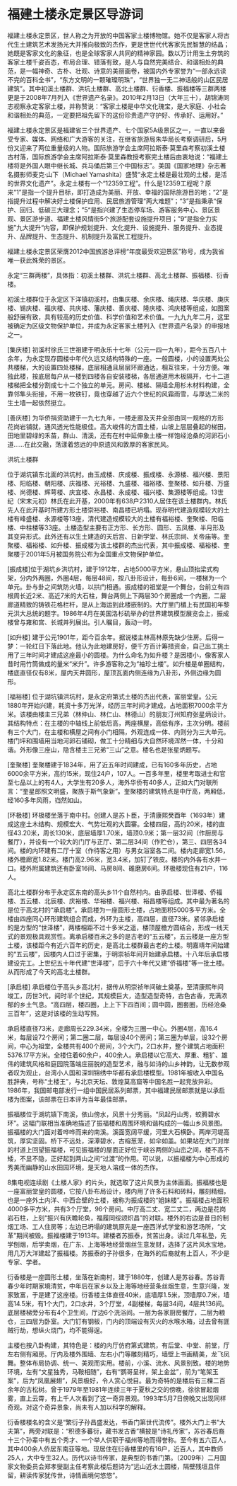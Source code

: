 # 福建土楼永定景区导游词  
福建土楼永定景区，世人称之为开放的中国客家土楼博物馆。她不仅是客家人将古代生土建筑艺术发扬光大并推向极致的杰作，更是世世代代客家先民智慧的结晶；她既是客家文化的象征，也是全球客家人共同的精神家园。数以万计用生土夯筑的客家土楼千姿百态，布局合理、错落有致，是人与自然完美结合、和谐相处的典范，是一幅神奇、古朴、壮观、诗意的美丽画卷，被国内外专家誉为“一部永远读不完的百科全书”，“东方文明的一颗璀璨明珠”，“世界独一无二神话般的山区民居建筑”。其中初溪土楼群、洪坑土楼群、高北土楼群、衍香楼、振福楼等三群两楼更是于2008年7月列入《世界遗产名录》。2010年2月13日（大年三十），胡锦涛同志视察永定客家土楼，并称赞说：“客家土楼是中华文化瑰宝，是大家庭、小社会和谐相处的典范，一定要把祖先留下的这份珍贵遗产守护好、传承好、运用好。”  

福建土楼永定景区是福建省三个世界遗产、七个国家5A级景区之一，一直以来备受专家、媒体、网络和广大游客的关注，在继省旅游局朱华局长考察调研后，5月份又迎来了两位重量级的人物。国际旅游学会主席阿拉斯泰·莫里森考察初溪土楼古村落，国际旅游学会主席阿拉斯泰·莫里森教授考察完土楼后由衷地说：“福建土楼将是外国人眼中继长城、兵马俑后第三个中国标志”。美国《国家地理》杂志著名摄影师麦克·山下（Michael Yamashita）盛赞“永定土楼是最壮观的土楼，是活的世界文化遗产”。永定土楼有一个“12359工程”。什么是12359工程呢？原来“1”是指一个提升目标，即打造成为美丽、开放、幸福的国际旅游目的地；“2”是指提升过程中解决好土楼保护应用、民居旅游管理“两大难题”；“3”是指秉承“保护、回归、低碳三大理念；”5“是指兴建了生态停车场、游客服务中心、景区景观、景区游步道、福建土楼风情街5个旅游配套设施提升项目；”9“是指全力实施”九大提升“内容，即保护规划提升、文化提升、设施提升、服务提升、业态提升、品牌提升、生态提升、机制提升及富民工程提升。  

福建土楼永定景区荣膺2012中国旅游总评榜“年度最受欢迎景区”称号，成为我省唯一获此殊荣的景区。  

永定“三群两楼”，具体指：初溪土楼群、洪坑土楼群、高北土楼群、振福楼、衍香楼。  

初溪土楼群位于永定区下洋镇初溪村，由集庆楼、余庆楼、绳庆楼、华庆楼、庚庆楼、锡庆楼、福庆楼、共庆楼、藩庆楼、善庆楼、隆庆楼、鸿庆楼等组成，如图案般舒展有致，具有较高的历史价值、科学价值和艺术价值。一九九九年二月，这里被确定为区级文物保护单位，并成为永定客家土楼列入《世界遗产名录》的申报地之一。  

[集庆楼] 初溪村徐氏三世祖建于明永乐十七年（公元一四一九年），距今五百八十余年，为永定现存圆楼中年代久远又结构特殊的一座。一般圆楼，小的设置两处公共楼梯，大的设置四处楼梯，底层相通且层层环廊通达，相互往来，十分方便。唯独此楼，按底层每户从一楼到四楼各自安装楼梯，各层通道用木板隔开，七十二道楼梯把全楼分割成七十二个独立的单元。房间、楼梯、隔墙全用杉木材料构建，全靠邻隼头衔接，不用一枚铁钉，竟也穿越了近六个世纪的风霜雨雪，与厚达二米的生土墙一起依然挺立。  

[善庆楼] 为华侨捐资助建于一九七九年，一楼走廊及天井全部由同一规格的方形花岗岩铺就，通风透光性能极佳。高大峻伟的方圆土楼，山坡上层层叠起的梯田，田地里碧绿的禾苗，群山、清溪，还有在村中延伸象土楼一样饱经沧桑的河卵石小道……在此交融，荡漾着悠远的中原遗风和敦厚的客家民风。  

洪坑土楼群  

位于湖坑镇东北面的洪坑村。由玉成楼、庆成楼、振成楼、永源楼、福兴楼、景阳楼、阳临楼、朝阳楼、庆福楼、光裕楼、九盛楼、福裕楼、奎聚楼、如升楼、万盛楼、尚德楼、辉萼楼、庆宜楼、永昌楼、永成楼、福兴楼、集源楼等组成。13世纪（宋末元初）林氏在此开基，2000年有638户2310人居住在该土楼群内。林氏先人在此开基时所建方形土楼崇裕楼、南昌楼已坍塌。现存明代建造规模较大的土楼有峰盛楼、永源楼等13座，清代建造规模较大的土楼有福裕楼、奎聚楼、阳临楼、中柱楼等33座。土楼造型主要有正方形、长方形、圆形、五凤楼、半月形及其变异形式。此外还有以生土建造的天后宫、日新学堂、林氏宗祠、关帝庙等。奎聚楼、福裕楼、如升楼、振成楼为该土楼群的杰出代表，其中振成楼、福裕楼、奎聚楼于2001年5月被国务院公布为全国重点文物保护单位。  

[振成楼]位于湖坑乡洪坑村，建于1912年，占地5000平方米，悬山顶抬梁式构架，分内外两圈，外圈4层，每层48间，按八卦形设计，每卦6间，一楼梯为一个单元。卦与卦之间筑防火墙，以拱门相通。振成楼的祖堂是一个舞台，台前立有四根周长近2米、高近7米的大石柱，舞台两侧上下两层30个房圈成一个内圈，二层廊道精致的铸铁花格栏杆，是从上海运到此楼嵌制的。大厅里门楣上有民国初年黎元洪大总统的题字。1986年4月在美国洛杉矶举办的世界建筑模型展览会上，振成楼曾与雍和宫、长城并列展出。引人瞩目，轰动一时。  

[如升楼] 建于公元1901年，距今百余年。据说楼主林高林原先缺少住房。后得一梦：一轮红日下落此地。他认为此地建房好，便千方百计筹措资金，自己出工挑土用了三年时间才建成这座最小的圆楼。为什么命名为如升楼？是因楼小，像客家人昔时用竹筒做成的量米“米升”。许多游客称之为“袖珍土楼”。如升楼是单圈结构，楼底直径仅有8米，屋内天井圆形，屋顶瓦面内侧连缘为八卦形，外侧边缘为圆形。  

[福裕楼] 位于湖坑镇洪坑村，是永定府第式土楼的杰出代表，富丽堂皇。公元1880年开始兴建，耗资十多万光洋，经历三年时间才建成，占地面积7000余平方米。该楼由楼主三兄弟（林仲山、林仁山、林德山）的朋友汀州知府张星炳设计。其结构特点：在主楼的中轴线上前低后高，两座横屋，高低有序，主次分明。楼前有三个大门，在主楼和横屋之间有小门相隔，外观连成一体、内则分为三大单元。楼门坪和围墙用当地河卵石铺砌，做工十分精细与大自然环境浑然一体，十分和谐。外形像三座山，隐含楼主三兄弟“三山”之意。楼名也是张星炳题写。  

[奎聚楼] 奎聚楼建于1834年，用了近五年时间建成，已有160多年历史，占地6000余平方米，高约15米，现住24户，107人。一百多年里，楼里考取进士和官至七品以上的有4人，大学生有20多人，海外华侨有40多人，正如大门对联所言：“奎星郎照文明盛，聚族于斯气象新”。奎聚楼的建筑特点是中厅高，两厢低，经160多年风雨，岿然如山。  

[环极楼] 环极楼坐落于南中村。创建人是苏卜臣，于清康熙癸酉年（1693年）建成这座土木结构、规模宏大、气势壮观的大圆寨。全楼四层，高约20米，楼的直径43.20米，周长130米，底层墙厚1.70米，墙顶0.9米；第一层32间（作厨房与餐厅），并设有一个较大的门厅与正厅、第二层34间（作贮仓），第三、四层各34间。楼的内环建有二厅十室（作待客之用）与男女浴室各二间。楼内走廊宽1.56，楼外檐廊宽1.82米。楼门高2.96米，宽3.4米，加钉了铁皮。楼的内外各有水井一口。楼外附属建筑还有卧室16间、马房8间、碓磨房6间。环极楼现住有21户，116人。  

高北土楼群分布于永定区东南的高头乡11个自然村内。由承启楼、世泽楼、侨福楼、五云楼、北辰楼、庆裕楼、华裕楼、福兴楼、裕昌楼等组成。其中最为著名的是位于高北村的“承启楼”。承启楼为一座圆形土楼，占地面积5000多平方米。全楼由四座同心环形建筑组合而成，外环为主楼，高四层，直径73米。紧邻承启楼的是方型的“世泽楼”，两楼相距不过十多米之遥，楼顶屋檐方圆结合，形成一线天式的景观极具观赏性。离承启楼百米之多的是古老的“五云楼”，五云楼是一座方型土楼，该楼距今有近六百年的历史，是高北土楼群最古老的土楼。明嘉靖年间始建的“五云楼”，因楼内人口过于密集，于明崇祯年间开始建承启楼。十八年后承启楼建设完工。上世纪五十年代建“世泽楼”，后于六十年代又建“侨福楼”等一批土楼。从而形成了今天的高北土楼群。  

[承启楼] 承启楼位于高头乡高北村，据传从明崇祯年间破土奠基，至清康熙年间竣工，历世3代，阅时半个世纪，其规模巨大，造型造型奇特，古色古香，充满浓郁的乡土气息。“高四层，楼四圈，上上下下四百间；圆中圆，圈套圈，历经沧桑三百年”，这是对该楼的生动写照。  

承启楼直径73米，走廊周长229.34米，全楼为三圈一中心。外圈4层，高16.4米，每层设72个房间；第二圈二层，每层设40个房间；第三圈为单层，设32个房间，中心为祖堂，全楼共有400个房间，3个大门，2口水井，整个建筑占地面积5376.17平方米。全楼住着60余户，400余人。承启楼以它高大、厚重、粗犷、雄伟的建筑风格和庭园院落端庄丽脱的造型艺术，融与如诗的山乡神韵，让无数参观者叹为观止，台湾小人国和深圳锦绣中华都有承启楼模型。1981年被收入中国名胜辞典，号称“土楼王”，与北京天坛、敦煌莫高窟等中国名胜一起竞放异彩。1986年，我国邮电部发行一组中国民居系列邮票，其中福建民居邮票就是以承启楼为图案，该邮票在日本评为当年最佳邮票。  

振福楼位于湖坑镇下南溪，依山傍水，风景十分秀丽。“凤起丹山秀，蛟腾碧水环”。这幅门联相当准确地描述了振福楼和周围环境和谐构成的一幅山乡风景图。振福楼的大门面对着哗哗而来的南溪。溪面宽阔平缓，河里大石横卧。两岸河堤高筑，厚实坚固。桥下不远处，深潭碧水，古榕葱茏，如伞如盖。如果站在大门对岸的村道上回望振福楼，可见振福楼的屋面正好位于峡谷两侧的山峦之间，楼不高不矮，不显不隐，正好起到两山之间“过渡”的作用。可以说，以振福楼为中心形成的秀美而幽静的山水田园环境，是天地人溶成一体的杰作。  

8集电视连续剧《土楼人家》的片头，就选取了这片风景为主体画面。振福楼也是一座富丽堂皇的圆楼，它按八卦布局设计，楼内用了许多石料和砖料，雕刻精细，也是一座外土内洋、中西合壁的土楼，被称为振成楼的“姐妹楼”。振福楼占地面积4000多平方米，共有3个厅堂，96个房间。中厅高二丈、宽二丈二，两边是花岗岩石柱，上刻“振兴有庆瞻轮奂，福履同绥颂炽昌”的对联。楼外的右边是昔日的制烟工场、工人住房等；左边已坍塌的建筑原先是一座西洋式学堂和游艺场所，“文革”期间被毁。振福楼建于1913年。建楼者苏振泰，贫苦出身。读过几年私塾，先学刨烟，后学卖烟，在广东、上海等地经营烟丝生意发财，选择了这片风水宝地，用几万大洋建起了振福楼。苏振泰的子孙很多，在海外的后裔就有上百人，不少是专家、学者。  

衍香楼是一座圆形土楼，坐落在新南村，建于1880年，创建人是苏谷春。苏谷青春少年时期家境清贫，中年后在家乡以及上海等地经营条丝烟生意，生意兴隆，发家致富，于是建了这座楼。衍香楼主体直径40米，底墙厚1.5米，顶墙厚0.7米，墙高14.5米，有1个大门，2口水井，3个厅堂，4副楼梯，每层34间，4层共136间。底层楼梯旁分布有4个卫生间，厅边6个洗浴间。一层为各家厨房餐厅，二层为粮仓，三四层为卧室。大门钉有钢板，门内的顶端设有灭火的水喉水箱，过去曾有匪贼行劫，想纵火烧门，均不能得逞。  

主楼也按八卦构建，其特色是：楼的内厅仿府第式建筑，有后堂、中堂、前堂，厅左右侧有厢房。厅内及楼外围墙、左右小门等雕刻精巧，墙壁上书画精美，龙飞凤舞。整体布局协调、统一、美观而实用。楼前，小溪、流水、风景别致。楼的地势环境，左有“文星独秀，马鞍相随”，右有“鹦哥呈祥，架上金盆”，前为“笔架玉案”，后为“凤凰展翅”，风景极好，令人赏心悦目。最为奇特的是楼后有三棵二百余年的古松树。曾于1979年至1981年连续三年于夏秋之交的傍晚，徐徐冒起烟雾，直上云霄，有上千人次看到了这一奇异景观。1993年5月7日傍晚又出现同样奇观。对这个奇异景象，尚未有人加以科学的解释。  

衍香楼楼名的含义是“繁衍子孙昌盛发达，书香门第世代流传”。楼外大门上书“大夫第”，两旁对联是：“积德多蕃衍，藏书发古香”横披是“诗礼传家”，苏谷春后裔十三个孙辈中有五个秀才、一个举人供职于福州等地而得誉称。至今有五六百人，其中400余人侨居东南亚等地。现居住在衍香楼里的有16户，近百人，其中教师25人，大中专生32人。历代以诗书传家，是典型的书香门第。（2009年）二月国家文物委员会郑孝燮副主任考察此楼后题诗为“远山近水土圆楼，隔壁残垣且伴留，耕读传家犹传世，诗情画境何悠悠”。  
<!-- Last processed: 2025-07-22 03:44:25 -->
